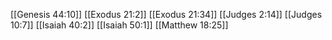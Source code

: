 [[Genesis 44:10]]
[[Exodus 21:2]]
[[Exodus 21:34]]
[[Judges 2:14]]
[[Judges 10:7]]
[[Isaiah 40:2]]
[[Isaiah 50:1]]
[[Matthew 18:25]]
